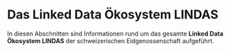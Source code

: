 # Das Linked Data Ökosystem LINDAS

In diesen Abschnitten sind Informationen rund um das gesamte **Linked Data Ökosystem LINDAS** der schweizerischen Eidgenossenschaft aufgeführt.